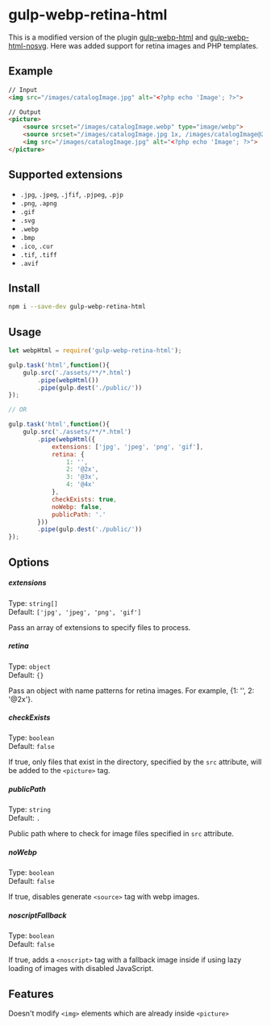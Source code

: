 # gulp-webp-retina-html

This is a modified version of the plugin [gulp-webp-html](https://www.npmjs.com/package/gulp-webp-html) and [gulp-webp-html-nosvg](https://www.npmjs.com/package/gulp-webp-html-nosvg).
Here was added support for retina images and PHP templates.


## Example
```html
// Input
<img src="/images/catalogImage.jpg" alt="<?php echo 'Image'; ?>">

// Output
<picture>
    <source srcset="/images/catalogImage.webp" type="image/webp">
    <source srcset="/images/catalogImage.jpg 1x, /images/catalogImage@2x.jpg 2x" type="image/jpeg">
    <img src="/images/catalogImage.jpg" alt="<?php echo 'Image'; ?>">
</picture>
```


## Supported extensions
- `.jpg`, `.jpeg`, `.jfif`, `.pjpeg`, `.pjp`
- `.png`, `.apng`
- `.gif`
- `.svg`
- `.webp`
- `.bmp`
- `.ico`, `.cur`
- `.tif`, `.tiff`
- `.avif`


## Install
```bash
npm i --save-dev gulp-webp-retina-html
```


## Usage
```javascript
let webpHtml = require('gulp-webp-retina-html');

gulp.task('html',function(){
    gulp.src('./assets/**/*.html')
        .pipe(webpHtml())
        .pipe(gulp.dest('./public/'))
});

// OR

gulp.task('html',function(){
    gulp.src('./assets/**/*.html')
        .pipe(webpHtml({
            extensions: ['jpg', 'jpeg', 'png', 'gif'],
            retina: {
                1: '',
                2: '@2x',
                3: '@3x',
                4: '@4x'
            },
            checkExists: true,
            noWebp: false,
            publicPath: '.'
        }))
        .pipe(gulp.dest('./public/'))
});
```


## Options

##### extensions

Type: `string[]`<br>
Default: `['jpg', 'jpeg', 'png', 'gif']`

Pass an array of extensions to specify files to process.

##### retina

Type: `object`<br>
Default: `{}`

Pass an object with name patterns for retina images. For example, {1: '', 2: '@2x'}.

##### checkExists

Type: `boolean`<br>
Default: `false`

If true, only files that exist in the directory, specified by the `src` attribute, will be added to the `<picture>` tag.

##### publicPath

Type: `string`<br>
Default: `.`

Public path where to check for image files specified in `src` attribute.

##### noWebp

Type: `boolean`<br>
Default: `false`

If true, disables generate `<source>` tag with webp images.

##### noscriptFallback

Type: `boolean`<br>
Default: `false`

If true, adds a `<noscript>` tag with a fallback image inside if using lazy loading of images with disabled JavaScript.

## Features
Doesn't modify `<img>` elements which are already inside `<picture>`